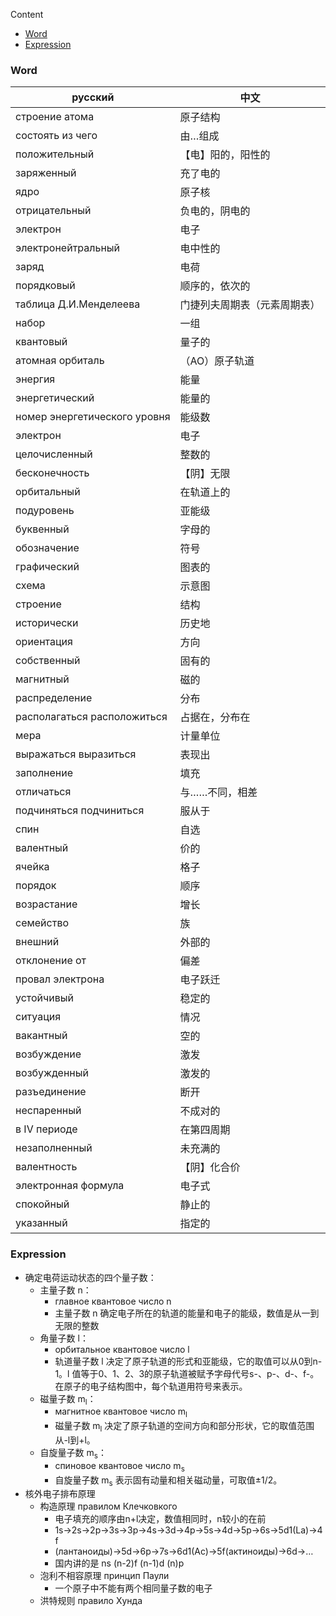 Content

- [Word](#word)
- [Expression](#expression)

### Word

| русский                 | 中文              |
|-------------------------|-------------------|
| строение атома               | 原子结构           |
| состоять из чего             | 由…组成           |
| положительный                | 【电】阳的，阳性的      |
| заряженный                   | 充了电的           |
| ядро                         | 原子核            |
| отрицательный                | 负电的，阴电的        |
| электрон                     | 电子             |
| электронейтральный           | 电中性的           |
| заряд                        | 电荷             |
| порядковый                   | 顺序的，依次的        |
| таблица Д.И.Менделеева       | 门捷列夫周期表（元素周期表） |
| набор                        | 一组             |
| квантовый                    | 量子的            |
| атомная орбиталь             | （АО）原子轨道       |
| энергия                      | 能量             |
| энергетический               | 能量的            |
| номер энергетического уровня | 能级数            |
| электрон                     | 电子             |
| целочисленный                | 整数的            |
| бесконечность                | 【阴】无限          |
| орбитальный                  | 在轨道上的          |
| подуровень                   | 亚能级            |
| буквенный                    | 字母的            |
| обозначение                  | 符号             |
| графический                  | 图表的            |
| схема                        | 示意图            |
| строение                     | 结构             |
| исторически                  | 历史地            |
| ориентация                   | 方向             |
| собственный                  | 固有的            |
| магнитный                    | 磁的             |
| распределение                | 分布             |
| располагаться расположиться  | 占据在，分布在        |
| мера                         | 计量单位           |
| выражаться выразиться        | 表现出            |
| заполнение                   | 填充             |
| отличаться                   | 与……不同，相差       |
| подчиняться подчиниться      | 服从于            |
| спин                         | 自选             |
| валентный                    | 价的             |
| ячейка                       | 格子             |
| порядок                      | 顺序             |
| возрастание                  | 增长             |
| семейство                    | 族              |
| внешний                      | 外部的            |
| отклонение от                | 偏差             |
| провал электрона             | 电子跃迁           |
| устойчивый                   | 稳定的            |
| ситуация                     | 情况             |
| вакантный                    | 空的             |
| возбуждение                  | 激发             |
| возбужденный                 | 激发的            |
| разъединение                 | 断开             |
| неспаренный                  | 不成对的           |
| в IV периоде                 | 在第四周期          |
| незаполненный                | 未充满的           |
| валентность                  | 【阴】化合价         |
| электронная формула          | 电子式            |
| спокойный                    | 静止的            |
| указанный                    | 指定的            |

### Expression

- 确定电荷运动状态的四个量子数：
	- 主量子数 n：
		- главное квантовое число n
		- 主量子数 n 确定电子所在的轨道的能量和电子的能级，数值是从一到无限的整数
	- 角量子数 l：
		- орбитальное квантовое число l
		- 轨道量子数 l 决定了原子轨道的形式和亚能级，它的取值可以从0到n-1。l 值等于0、1、2、3的原子轨道被赋予字母代号s-、p-、d-、f-。在原子的电子结构图中，每个轨道用符号来表示。
	- 磁量子数 m<sub>l</sub>：
		- магнитное квантовое число m<sub>l</sub>
		- 磁量子数 m<sub>l</sub> 决定了原子轨道的空间方向和部分形状，它的取值范围从-l到+l。
	- 自旋量子数 m<sub>s</sub>：
		- спиновое квантовое число m<sub>s</sub>
		- 自旋量子数 m<sub>s</sub> 表示固有动量和相关磁动量，可取值±1/2。
- 核外电子排布原理
	- 构造原理 правилом Клечковкого
		- 电子填充的顺序由n+l决定，数值相同时，n较小的在前
		- 1s→2s→2p→3s→3p→4s→3d→4p→5s→4d→5p→6s→5d1(La)→4f 
		- (лантаноиды)→5d→6p→7s→6d1(Ac)→5f(актиноиды)→6d→…
		- 国内讲的是 ns (n-2)f (n-1)d (n)p
	- 泡利不相容原理  принцип Паули
		- 一个原子中不能有两个相同量子数的电子
	- 洪特规则 правило Хунда
